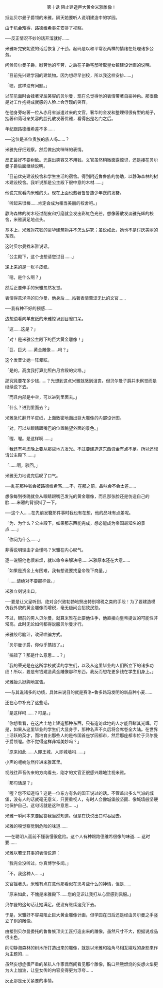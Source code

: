 <p align="center">第十话 阻止建造巨大黄金米雅雕像！</p>

抵达贝尔曼子爵领的米雅，隔天她要听人说明建造中的学园。

由于机会难得，路德维希事先安排了视察。

──反正情况不妙的话开溜就好……

米雅听完安妮说的话后恢复了干劲，起码是以和平常没两样的情绪在处理诸多公务。

问候贝尔曼子爵，慰劳他的辛劳，之后在子爵宅邸听取皇女镇建设计画的说明。

「目前先兴建学园的建筑物。因为想尽早创校，所以我这样安排……」

「嗯，这样没有问题。」

以前见面时会挂著卑屈笑容的贝尔曼，现在总觉得他的表情带著自豪神色。那很像是对工作抱持成就感的人脸上会浮现的笑容。

在他身旁站著一位从赤月省派遣过来的文官。奢华的金发和整理得很有型的胡子，挂著和蔼可亲笑容的脸孔散发著优雅，看得出是名门之后。

年纪跟路德维希差不多……

──这位是某位贵族的族人吗……？

米雅先仔细观察，然后做出笑咪咪的表情。

反正最好不要树敌。光露出笑容又不用钱。文官虽然稍微面露惊讶，还是接在贝尔曼子爵后面继续说明。

「目前优先建设校舍和学生生活的宿舍。得到附近鲁鲁族的协助，以静海森林的树木建设校舍。我听说那是公主殿下很中意的木材……」

他说完就看向米雅的头。现在上面也戴著鲁鲁族少年送的发簪。

「听起来很棒……肯定会成为相当美丽的校舍吧。」

静海森林的树木经过削皮和打磨就会发出彩虹色光芒。想像著散发淡雅光辉的校舍，米雅满足地点头。

基本上，米雅对花钱的豪华建筑物并不怎么讲究；虽说如此，她也不是讨厌美丽的东西。

这时贝尔曼找米雅说话。

「公主殿下，这个也想请您过目……」

递上来的是一张羊皮纸。

「嗯，是什么啊？」

然后正要伸手的米雅忽然发觉。

表情得意洋洋的贝尔曼，他身后……站著表情苦涩无比的文官……

──我有种不好的预感……

边想边看向羊皮纸的米雅惊讶到目瞪口呆。

「这……这是？」

「对！是米雅公主殿下的巨大黄金雕像！」

「巨、巨大……黄金雕像……吗？」

这个发音让她一阵晕眩。

「是的。高度我打算比照白月宫殿的尖塔。」

那究竟要花多少钱……？光想到这点米雅就感到沮丧，但贝尔曼子爵并未察觉而是继续说下去。

「而且内部是中空，可以进到里面去。」

「什么？进到里面去？」

米雅急忙翻开羊皮纸，上面致密地画出巨大雕像的内部设计图。

「对。可以从眼睛跟嘴巴的位置眺望外面的景色。」

「喔、喔。是这样啊……」

「我还有考虑晚上要从那些地方发光。不过要建造这东西资金有点不足。所以还想请公主殿下……」

「……啊，驳回。」

米雅无力地说完后叹了口气。

──乱花那种钱会被路德维希骂……不，在那之前，品味会不会太差……

想像每到夜晚就会从眼睛跟嘴巴发光的黄金雕像，而且那张脸还是仿造自己的脸……米雅的背部抖了一下。

──这个人……在先前发簪那件事时我也有在想，他的品味有点差呢。

「为、为什么？公主殿下，如果那东西能完成，想必能成为帝国最知名的景点……」

「你问为什么……」

非得说明理由才会懂吗？米雅在内心叹气。

逐一说服他也很麻烦，就以命令来解决吧……米雅原本还在大意……

「如果是资金上有困难，我有想说要找皇帝陛下商量。」

「……请绝对不要那样做。」

米雅立刻说出口。

──要是让父皇听到，绝对会兴致勃勃地祭出特别增税之类的手段！为了要建造模仿我外貌的黄金雕像而增税，毫无疑问会招致民怨。

不过，眼前的男人贝尔曼，就算米雅在此要他住手，他直接向皇帝提议的可能性非常高。此时无论如何都得说服贝尔曼才行。

米雅绞尽脑汁，改采哄骗方式。

「贝尔曼子爵，你似乎搞错了。」

「搞错了？那是什么意思……？」

「我的荣光是在这所学校就读的学生们，以及从这里毕业的人们所立下的诸多功绩！所以，要是有钱建造黄金雕像那种东西，我反而想花更多钱在学生们身上。」

米雅抬头挺胸地宣告。

──与其说诸多的功绩，具体来说目的就是赛洛•鲁多路冯发明的新品种小麦……

还在心中补充了这些话。

「是这样吗……？可是。」

「你想看看，在这片土地上建造那种东西，只有造访此地的人才能目睹其光辉。可是，如果从这里毕业的学生们大显身手，那种名声不久后将会席卷全大陆。在世界上活跃的英才，而培育出那些人的是帝国首座学园都市，然后那座都市位于贝尔曼子爵领喔。你不觉得这样非常美妙吗？」

「原来如此……人即王城、人即城墙吗……」

小声的呢喃忽然传进米雅耳里。

视线往声音传来的方向看去，刚才的文官正很感兴趣地注视米雅。

「那句话是？」

「喔？您不知道吗？这是一位东方有名的国王说过的话。不管盖出多么气派的城堡，没有人的话就毫无意义，只要重视人，有时人会像城堡般坚固、像城墙般坚硬地保护自己。这句话就是这种意思……」

米雅一瞬间本来要回答我当然知道。但是在快说出口时吞回去。

米雅的嗅觉察觉到危险的味道……

──在聪明人面前不懂装懂很危险。这个人有种跟路德维希很像的味道……这时要……

米雅以若无其事的表情说道：

「我完全没听过。你真博学多闻。」

「不，我这种人……」

文官摇著头。米雅有点在意他那看似在思考些什么的神情，但是……

「原来如此，不愧是米雅殿下……您的见识让我打从心里感到佩服。」

贝尔曼的这句话让她满足，便没有继续追究下去。

于是，米雅好不容易阻止巨大黄金雕像计画，但学园在日后还是经由贝尔曼之手竖立了别的雕像。

由接到贝尔曼委托的鲁鲁族顶尖工匠打造出来的雕像，虽然尺寸不大，但据说成品很出色。

削切静海森林的树木所打造出来的雕像，就是以米雅和独角马相互嬉戏的身影来作为主题的……

虽然妄想症很严重的某私人作家偶然间看见那个雕像，胸口熊熊燃烧的妄想火焰更为火上加油，让皇女传的内容变得更为浮夸……

反正那是无关紧要的事情。

